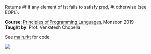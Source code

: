 Returns #f if any element of lst fails to satisfy pred, #t otherwise (see EOPL).

**Course**: [Principles of Programming Languages], Monsoon 2019<br>
**Taught by**: Prof. Venkatesh Chopella

See [main.rkt] for code.

![](https://ga-beacon.deno.dev/G-G1E8HNDZYY:v51jklKGTLmC3LAZ4rJbIQ/github.com/moocf/list-every.racket)

[Principles of Programming Languages]: https://github.com/iiithf/principles-of-programming-languages
[main.rkt]: main.rkt
